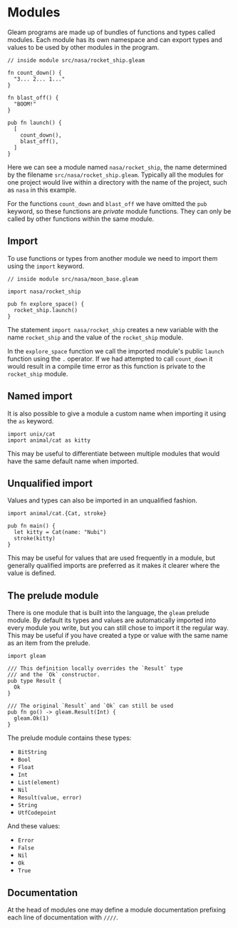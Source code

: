 # Modules

Gleam programs are made up of bundles of functions and types called modules.
Each module has its own namespace and can export types and values to be used
by other modules in the program.

```gleam
// inside module src/nasa/rocket_ship.gleam

fn count_down() {
  "3... 2... 1..."
}

fn blast_off() {
  "BOOM!"
}

pub fn launch() {
  [
    count_down(),
    blast_off(),
  ]
}
```

Here we can see a module named `nasa/rocket_ship`, the name determined by the
filename `src/nasa/rocket_ship.gleam`. Typically all the modules for one
project would live within a directory with the name of the project, such as
`nasa` in this example.

For the functions `count_down` and `blast_off` we have omitted the `pub`
keyword, so these functions are _private_ module functions. They can only be
called by other functions within the same module.


## Import

To use functions or types from another module we need to import them using the
`import` keyword.

```gleam
// inside module src/nasa/moon_base.gleam

import nasa/rocket_ship

pub fn explore_space() {
  rocket_ship.launch()
}
```

The statement `import nasa/rocket_ship` creates a new variable with the name
`rocket_ship` and the value of the `rocket_ship` module.

In the `explore_space` function we call the imported module's public `launch`
function using the `.` operator. If we had attempted to call `count_down` it
would result in a compile time error as this function is private to the
`rocket_ship` module.


## Named import

It is also possible to give a module a custom name when importing it using the
`as` keyword.

```gleam
import unix/cat
import animal/cat as kitty
```

This may be useful to differentiate between multiple modules that would have
the same default name when imported.


## Unqualified import

Values and types can also be imported in an unqualified fashion.

```gleam
import animal/cat.{Cat, stroke}

pub fn main() {
  let kitty = Cat(name: "Nubi")
  stroke(kitty)
}
```

This may be useful for values that are used frequently in a module, but
generally qualified imports are preferred as it makes it clearer where the
value is defined.


## The prelude module

There is one module that is built into the language, the `gleam` prelude
module.  By default its types and values are automatically imported into
every module you write, but you can still chose to import it the regular way.
This may be useful if you have created a type or value with the same name as
an item from the prelude.

```gleam
import gleam

/// This definition locally overrides the `Result` type
/// and the `Ok` constructor.
pub type Result {
  Ok
}

/// The original `Result` and `Ok` can still be used
pub fn go() -> gleam.Result(Int) {
  gleam.Ok(1)
}
```

The prelude module contains these types:

- `BitString`
- `Bool`
- `Float`
- `Int`
- `List(element)`
- `Nil`
- `Result(value, error)`
- `String`
- `UtfCodepoint`

And these values:

- `Error`
- `False`
- `Nil`
- `Ok`
- `True`

## Documentation

At the head of modules one may define a module documentation prefixing each line of
documentation with `////`.
